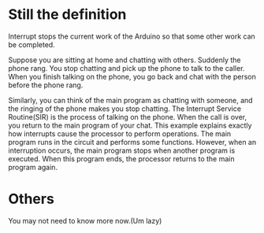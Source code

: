# Still the definition  
Interrupt stops the current work of the Arduino so that some other work can be completed.    
  
Suppose you are sitting at home and chatting with others. Suddenly the phone rang. You stop chatting and pick up the phone to talk to the caller. When you finish talking on the phone, you go back and chat with the person before the phone rang.  

Similarly, you can think of the main program as chatting with someone, and the ringing of the phone makes you stop chatting. The Interrupt Service Routine(SIR) is the process of talking on the phone. When the call is over, you return to the main program of your chat. This example explains exactly how interrupts cause the processor to perform operations.
The main program runs in the circuit and performs some functions. However, when an interruption occurs, the main program stops when another program is executed. When this program ends, the processor returns to the main program again.

# Others
You may not need to know more now.(Um lazy)   
